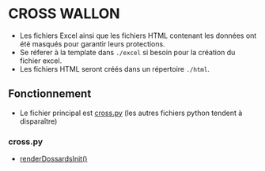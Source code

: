 # CROSS WALLON

- Les fichiers Excel ainsi que les fichiers HTML contenant les données ont été masqués pour garantir leurs protections.
- Se réferer à la template dans `./excel` si besoin pour la création du fichier excel.
- Les fichiers HTML seront créés dans un répertoire `./html`.


## Fonctionnement 
- Le fichier principal est [cross.py](./python/cross.py) (les autres fichiers python tendent à disparaître)


### cross.py
- [renderDossardsInit()](./python/cross.py#renderDossardsInit())
